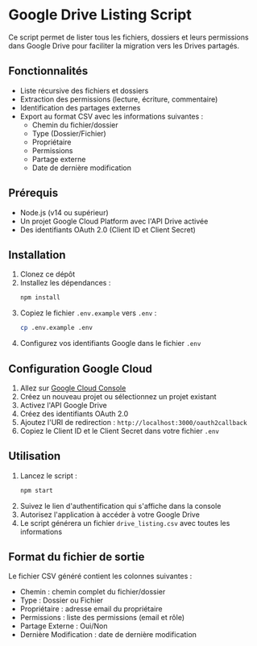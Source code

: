 # Google Drive Listing Script

Ce script permet de lister tous les fichiers, dossiers et leurs permissions dans Google Drive pour faciliter la migration vers les Drives partagés.

## Fonctionnalités

- Liste récursive des fichiers et dossiers
- Extraction des permissions (lecture, écriture, commentaire)
- Identification des partages externes
- Export au format CSV avec les informations suivantes :
  - Chemin du fichier/dossier
  - Type (Dossier/Fichier)
  - Propriétaire
  - Permissions
  - Partage externe
  - Date de dernière modification

## Prérequis

- Node.js (v14 ou supérieur)
- Un projet Google Cloud Platform avec l'API Drive activée
- Des identifiants OAuth 2.0 (Client ID et Client Secret)

## Installation

1. Clonez ce dépôt
2. Installez les dépendances :
   ```bash
   npm install
   ```
3. Copiez le fichier `.env.example` vers `.env` :
   ```bash
   cp .env.example .env
   ```
4. Configurez vos identifiants Google dans le fichier `.env`

## Configuration Google Cloud

1. Allez sur [Google Cloud Console](https://console.cloud.google.com)
2. Créez un nouveau projet ou sélectionnez un projet existant
3. Activez l'API Google Drive
4. Créez des identifiants OAuth 2.0
5. Ajoutez l'URI de redirection : `http://localhost:3000/oauth2callback`
6. Copiez le Client ID et le Client Secret dans votre fichier `.env`

## Utilisation

1. Lancez le script :
   ```bash
   npm start
   ```
2. Suivez le lien d'authentification qui s'affiche dans la console
3. Autorisez l'application à accéder à votre Google Drive
4. Le script générera un fichier `drive_listing.csv` avec toutes les informations

## Format du fichier de sortie

Le fichier CSV généré contient les colonnes suivantes :
- Chemin : chemin complet du fichier/dossier
- Type : Dossier ou Fichier
- Propriétaire : adresse email du propriétaire
- Permissions : liste des permissions (email et rôle)
- Partage Externe : Oui/Non
- Dernière Modification : date de dernière modification
